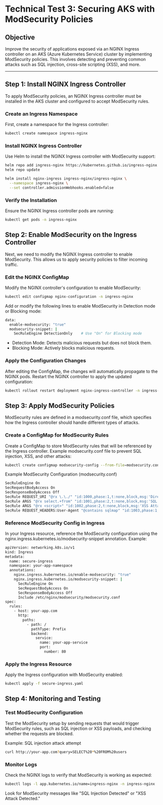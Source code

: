 # Technical Test 3: Securing AKS with ModSecurity Policies

## Objective
Improve the security of applications exposed via an NGINX Ingress controller on an AKS (Azure Kubernetes Service) cluster by implementing ModSecurity policies. This involves detecting and preventing common attacks such as SQL injection, cross-site scripting (XSS), and more.

---

## Step 1: Install NGINX Ingress Controller

To apply ModSecurity policies, an NGINX Ingress controller must be installed in the AKS cluster and configured to accept ModSecurity rules.

### Create an Ingress Namespace
First, create a namespace for the Ingress controller:
```bash
kubectl create namespace ingress-nginx
```
### Install NGINX Ingress Controller
Use Helm to install the NGINX Ingress controller with ModSecurity support:
```bash
helm repo add ingress-nginx https://kubernetes.github.io/ingress-nginx
helm repo update

helm install nginx-ingress ingress-nginx/ingress-nginx \
  --namespace ingress-nginx \
  --set controller.admissionWebhooks.enabled=false
```  
### Verify the Installation
Ensure the NGINX Ingress controller pods are running:
```bash
kubectl get pods -n ingress-nginx
```
## Step 2: Enable ModSecurity on the Ingress Controller
Next, we need to modify the NGINX Ingress controller to enable ModSecurity. This allows us to apply security policies to filter incoming traffic.

### Edit the NGINX ConfigMap
Modify the NGINX controller's configuration to enable ModSecurity:
```bash
kubectl edit configmap nginx-configuration -n ingress-nginx
```
Add or modify the following lines to enable ModSecurity in Detection mode or Blocking mode:
```bash
data:
  enable-modsecurity: "true"
  modsecurity-snippet: |
    SecRuleEngine DetectionOnly    # Use "On" for Blocking mode
```    
* Detection Mode: Detects malicious requests but does not block them.
* Blocking Mode: Actively blocks malicious requests.

### Apply the Configuration Changes
After editing the ConfigMap, the changes will automatically propagate to the NGINX pods. Restart the NGINX controller to apply the updated configuration:
```bash
kubectl rollout restart deployment nginx-ingress-controller -n ingress-nginx
```
## Step 3: Apply ModSecurity Policies
ModSecurity rules are defined in a modsecurity.conf file, which specifies how the Ingress controller should handle different types of attacks.

### Create a ConfigMap for ModSecurity Rules
Create a ConfigMap to store ModSecurity rules that will be referenced by the Ingress controller.
Example modsecurity.conf file to prevent SQL injection, XSS, and other attacks:
```bash
kubectl create configmap modsecurity-config --from-file=modsecurity.conf -n ingress-nginx
```
Example ModSecurity Configuration (modsecurity.conf)
```bash
SecRuleEngine On
SecRequestBodyAccess On
SecResponseBodyAccess Off
SecRule REQUEST_URI "@rx \.\./" "id:1000,phase:1,t:none,block,msg:'Directory Traversal Attack'"
SecRule ARGS "@rx select.+from" "id:1001,phase:2,t:none,block,msg:'SQL Injection Detected'"
SecRule ARGS "@rx <script>" "id:1002,phase:2,t:none,block,msg:'XSS Attack Detected'"
SecRule REQUEST_HEADERS:User-Agent "@contains sqlmap" "id:1003,phase:1,t:none,block,msg:'SQLMap Detected'"
```
### Reference ModSecurity Config in Ingress
In your Ingress resource, reference the ModSecurity configuration using the nginx.ingress.kubernetes.io/modsecurity-snippet annotation.
Example:
```bash
apiVersion: networking.k8s.io/v1
kind: Ingress
metadata:
  name: secure-ingress
  namespace: your-app-namespace
  annotations:
    nginx.ingress.kubernetes.io/enable-modsecurity: "true"
    nginx.ingress.kubernetes.io/modsecurity-snippet: |
      SecRuleEngine On
      SecRequestBodyAccess On
      SecResponseBodyAccess Off
      Include /etc/nginx/modsecurity/modsecurity.conf
spec:
  rules:
    - host: your-app.com
      http:
        paths:
          - path: /
            pathType: Prefix
            backend:
              service:
                name: your-app-service
                port:
                  number: 80
```

### Apply the Ingress Resource
Apply the Ingress configuration with ModSecurity enabled:
```bash
kubectl apply -f secure-ingress.yaml
```
## Step 4: Monitoring and Testing
### Test ModSecurity Configuration
Test the ModSecurity setup by sending requests that would trigger ModSecurity rules, such as SQL injection or XSS payloads, and checking whether the requests are blocked.

Example: SQL injection attack attempt
```bash
curl http://your-app.com?query=SELECT%20*%20FROM%20users
```
### Monitor Logs
Check the NGINX logs to verify that ModSecurity is working as expected:
```bash
kubectl logs -l app.kubernetes.io/name=ingress-nginx -n ingress-nginx
```
Look for ModSecurity messages like "SQL Injection Detected" or "XSS Attack Detected."